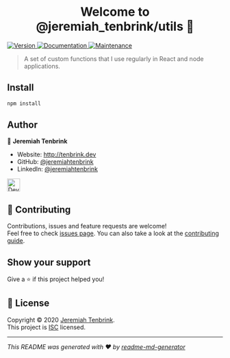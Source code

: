 <h1 align="center">Welcome to @jeremiah_tenbrink/utils 👋</h1>
<p>
  <a href="https://www.npmjs.com/package/@jeremiah_tenbrink/utils" target="_blank">
    <img alt="Version" src="https://img.shields.io/npm/v/@jeremiah_tenbrink/utils.svg">
  </a>
  <a href="https://github.com/jeremiahtenbrink/utils#readme" target="_blank">
    <img alt="Documentation" src="https://img.shields.io/badge/documentation-yes-brightgreen.svg" />
  </a>
  <a href="https://github.com/jeremiahtenbrink/utils/graphs/commit-activity" target="_blank">
    <img alt="Maintenance" src="https://img.shields.io/badge/Maintained%3F-yes-green.svg" />
  </a>
</p>

> A set of custom functions that I use regularly in React and node applications.

## Install

```sh
npm install
```

## Author

👤 **Jeremiah Tenbrink**

* Website: http://tenbrink.dev
* GitHub: [@jeremiahtenbrink](https://github.com/jeremiahtenbrink)
* LinkedIn: [@jeremiahtenbrink](https://linkedin.com/in/jeremiahtenbrink)


<img alt="Dev.To: @jeremiahtenbrink" src="https://raw.githubusercontent.com/jeremiahtenbrink/utils/master/docs/assets/images/devTo.svg" height="30"/>



## 🤝 Contributing

Contributions, issues and feature requests are welcome!<br />Feel free to check [issues page](https://github.com/jeremiahtenbrink/utils/issues). You can also take a look at the [contributing guide](https://github.com/jeremiahtenbrink/utils/blob/master/CONTRIBUTING.md).

## Show your support

Give a ⭐️ if this project helped you!

## 📝 License

Copyright © 2020 [Jeremiah Tenbrink](https://github.com/jeremiahtenbrink).<br />
This project is [ISC](https://github.com/jeremiahtenbrink/utils/blob/master/LICENSE) licensed.

***
_This README was generated with ❤️ by [readme-md-generator](https://github.com/kefranabg/readme-md-generator)_
